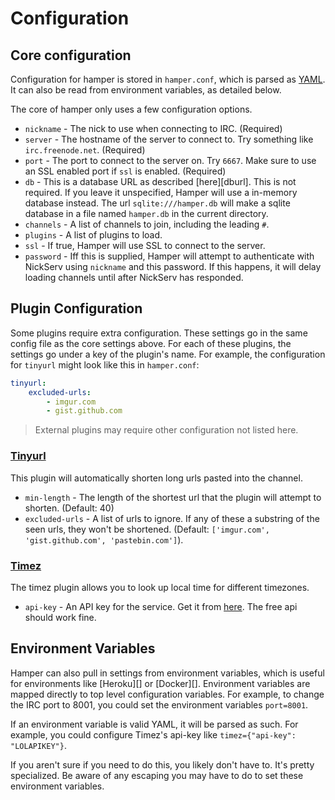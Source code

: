 # Configuration

## Core configuration

Configuration for hamper is stored in `hamper.conf`, which is parsed as
[YAML][]. It can also be read from environment variables, as detailed below.

[YAML]: http://www.yaml.com

The core of hamper only uses a few configuration options.

* `nickname` - The nick to use when connecting to IRC. (Required)
* `server` - The hostname of the server to connect to. Try something like
  `irc.freenode.net`. (Required)
* `port` - The port to connect to the server on. Try `6667`. Make sure to use 
  an SSL enabled port if `ssl` is enabled. (Required)
* `db` - This is a database URL as described [here][dburl]. This is not
  required. If you leave it unspecified, Hamper will use a in-memory
  database instead. The url `sqlite:///hamper.db` will make a sqlite
  database in a file named `hamper.db` in the current directory.
* `channels` - A list of channels to join, including the leading `#`.
* `plugins` - A list of plugins to load.
* `ssl` - If true, Hamper will use SSL to connect to the server.
* `password` - Iff this is supplied, Hamper will attempt to authenticate with
  NickServ using `nickname` and this password. If this happens, it will delay
  loading channels until after NickServ has responded.

## Plugin Configuration

Some plugins require extra configuration. These settings go in the same config
file as the core settings above. For each of these plugins, the settings go
under a key of the plugin's name. For example, the configuration for `tinyurl`
might look like this in `hamper.conf`:

```yaml
tinyurl:
    excluded-urls:
        - imgur.com
        - gist.github.com
```

> External plugins may require other configuration not listed here.

### [Tinyurl][]

This plugin will automatically shorten long urls pasted into the channel.

* `min-length` - The length of the shortest url that the plugin will attempt to
  shorten. (Default: 40)
* `excluded-urls` - A list of urls to ignore. If any of these a substring of
  the seen urls, they won't be shortened. (Default:
  `['imgur.com', 'gist.github.com', 'pastebin.com']`).

[Tinyurl]: plugins/tinyurl.mkd

### [Timez][]

The timez plugin allows you to look up local time for different timezones.

* `api-key` - An API key for the service. Get it from [here][timezapi]. The 
  free api should work fine.

[Timez]: plugins/timez.mkd
[timezapi]: http://developer.worldweatheronline.com 


## Environment Variables

Hamper can also pull in settings from environment variables, which is useful
for environments like [Heroku][] or [Docker][]. Environment variables are
mapped directly to top level configuration variables. For example, to change
the IRC port to 8001, you could set the environment variables `port=8001`.

If an environment variable is valid YAML, it will be parsed as such. For
example, you could configure Timez's api-key like
`timez={"api-key": "LOLAPIKEY"}`.

If you aren't sure if you need to do this, you likely don't have to. It's
pretty specialized. Be aware of any escaping you may have to do to set these
environment variables.

